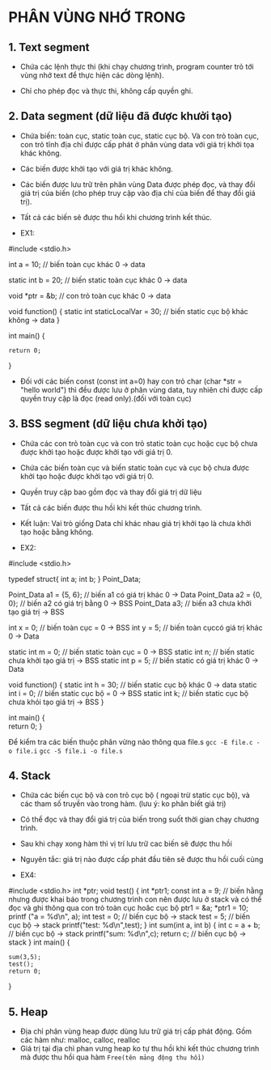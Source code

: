 # PHÂN VÙNG NHỚ TRONG 

## 1. Text segment

- Chứa các lệnh thực thi (khi chạy chương trình, program counter trỏ tới vùng nhớ text để thực hiện các dòng lệnh).

- Chỉ cho phép đọc và thực thi, không cấp quyền ghi.


    
## 2. Data segment (dữ liệu đã được khưởi tạo)

- Chứa biến: toàn cục, static toàn cục, static cục bộ. Và con trỏ toàn cục, con trỏ tĩnh địa chỉ được cấp phát ở phân vùng data với giá trị khởi tọa khác không.

- Các biến được khởi tạo với giá trị khác không.

- Các biến được lưu trữ trên phân vùng Data được phép đọc, và thay đổi giá trị của biến (cho phép truy cập vào địa chỉ của biến để thay đổi giá trị).

- Tất cả các biến sẽ được thu hồi khi chương trình kết thúc.


- EX1:

#include <stdio.h>

int a = 10; // biến toàn cục khác 0 -> data

static int b = 20; // biến static toàn cục khác 0 -> data

void *ptr = &b; // con trỏ toàn cục khác 0 -> data

void function() {
    static int staticLocalVar = 30; // biến static cục bộ khác không -> data
}

int main() {
    
    return 0;
}


- Đối với các biến const (const int a=0) hay con trỏ char (char *str = "hello world") thì đều được lưu ở phân vùng data, tuy nhiên chỉ được cấp quyền truy cập là đọc (read only).(đối với toàn cục)

## 3. BSS segment (dữ liệu chưa khởi tạo)

- Chứa các con trỏ toàn cục và con trỏ static toàn cục hoặc cục bộ chưa được khởi tạo hoặc được khởi tạo với giá trị 0.

- Chứa các biến toàn cục và biến static toàn cục và cục bộ chưa được khởi tạo hoặc được khởi tạo với giá trị 0.

- Quyền truy cập bao gồm đọc và thay đổi giá trị dữ liệu

- Tất cả các biến được thu hồi khi kết thúc chương trình.

- Kết luận: Vai trò giống Data chỉ khác nhau giá trị khởi tạo là chưa khởi tạo hoặc bằng không.

- EX2:

#include <stdio.h>

typedef struct{
    int a;
    int b;
} Point_Data;

Point_Data a1 = {5, 6}; // biến a1 có giá trị khác 0 -> Data
Point_Data a2 = {0, 0}; // biến a2 có giá trị bằng 0 -> BSS
Point_Data a3; // biến a3 chưa khởi tạo giá trị -> BSS

int x = 0; // biến toàn cục = 0 -> BSS
int y = 5; // biến toàn cụccó giá trị khác 0 -> Data

static int m = 0; // biến static toàn cục = 0 -> BSS
static int n; // biến static chưa khởi tạo giá trị -> BSS
static int p = 5; // biến static có giá trị khác 0 -> Data

void function() {
    static int h = 30; // biến static cục bộ khác 0 -> data
    static int i = 0; // biến static cục bộ = 0 -> BSS
    static int k; // biến static cục bộ chưa khỏi tạo giá trị -> BSS
}

int main() {    
    return 0;
}


Để kiểm tra các biến thuộc phân vừng nào thông qua file.s
`gcc -E file.c -o file.i`
`gcc -S file.i -o file.s`

## 4. Stack

- Chứa các biến cục bộ và con trỏ cục bộ ( ngoại trừ static cục bộ), và các tham số truyền vào trong hàm. (lưu ý: ko phân biết giá trị)

- Có thể đọc và thay đổi giá trị của biến trong suốt thời gian chạy chương trình.

- Sau khi chạy xong hàm thì vị trí lưu trữ cac biến sẽ được thu hồi

- Nguyên tắc: giá trị nào được cấp phát đầu tiên sẽ được thu hồi cuối cùng

- EX4:

#include <stdio.h>
int *ptr;
void test()
{
    int *ptr1;
    const int a = 9; // biến hằng nhưng được khai báo trong chương trình con nên được lưu ở stack và có thể đọc và ghi thông qua con trỏ toàn cục hoăc cục bộ
    ptr1 = &a;
    *ptr1 = 10;
    printf ("a = %d\n", a);
    int test = 0; // biến cục bộ -> stack
    test = 5; // biến cục bộ -> stack
    printf("test: %d\n",test);
}
int sum(int a, int b)
{
    int c = a + b; // biến cục bộ -> stack
    printf("sum: %d\n",c);
    return c; // biến cục bộ -> stack
}
int main() {

    sum(3,5);
    test();       
    return 0;
}


## 5. Heap
- Địa chỉ phân vùng heap được dùng lưu trữ giá trị cấp phát động. Gồm các hàm như: malloc, calloc, realloc
- Giá trị tại địa chỉ phan vưng heap ko tự thu hồi khi kết thúc chương trình mà được thu hồi qua hàm 
`Free(tên mảng động thu hồi)`